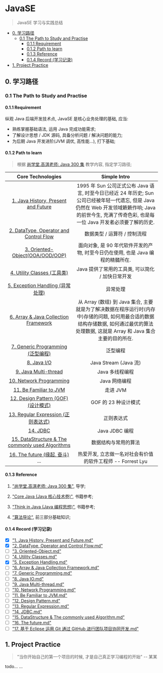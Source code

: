 # JavaSE 
> JavaSE 学习与实践总结

<!-- MarkdownTOC -->

- [0. 学习路径](#0-%E5%AD%A6%E4%B9%A0%E8%B7%AF%E5%BE%84)
    - [0.1 The Path to Study and Practise](#01-the-path-to-study-and-practise)
        - [0.1.1 Requirement](#011-requirement)
        - [0.1.2 Path to learn](#012-path-to-learn)
        - [0.1.3 Reference](#013-reference)
        - [0.1.4 Record \(学习记录\)](#014-record-%E5%AD%A6%E4%B9%A0%E8%AE%B0%E5%BD%95)
- [1. Project Practice](#1-project-practice)

<!-- /MarkdownTOC -->


<a name="0-%E5%AD%A6%E4%B9%A0%E8%B7%AF%E5%BE%84"></a>
## 0. 学习路径

<a name="01-the-path-to-study-and-practise"></a>
### 0.1 The Path to Study and Practise

<a name="011-requirement"></a>
#### 0.1.1 Requirement

纵观 Java 后端开发技术点, JavaSE 是核心业务处理的基础, 应当:  

- 熟练掌握基础语法, 运用 Java 完成功能需求;  
- 了解设计思想 / JDK 源码, 具备分析问题 / 解决问题的能力;
- 为后期 Java 开发进阶(JVM 调优, 高性能...), 打下基础;  

<a name="012-path-to-learn"></a>
#### 0.1.2 Path to learn
> 根据 [尚学堂.高淇老师: Java 300 集]() 教学内容, 指定学习路径;

|                                                                                       Core Technologies                                                                                        |                                                              Simple Intro                                                              |
|:----------------------------------------------------------------------------------------------------------------------------------------------------------------------------------------------:|:--------------------------------------------------------------------------------------------------------------------------------------:|
|                 [1. Java History, Present and Future](https://github.com/ForrestLyu/JavaSE-Practice-Path/blob/master/Notes/1.%20Java%20History%2C%20Present%20and%20Future.md)                 |   1995 年 Sun 公司正式公布 Java 语言, 时至今日已经近 24 年历史; Sun 公司已经被年轻一代遗忘, 但是 Java 仍然在 Web 开发领域簌簌作响; Java 的前世今生, 充满了传奇色彩, 也是每一位 Java 开发者必须要了解的历史.   |
|              [2. DataType, Operator and Control Flow](https://github.com/ForrestLyu/JavaSE-Practice-Path/blob/master/Notes/2.%20DataType%2C%20Operator%20and%20Control%20Flow.md)              |                                                           数据类型 / 运算符 / 控制流程                                                            |
|                                [3. Oriented-Object(OOA/OOD/OOP)](https://github.com/ForrestLyu/JavaSE-Practice-Path/blob/master/Notes/3.%20Oriented-Object.md)                                 |                                            面向对象, 是 90 年代软件开发的产物, 时至今日仍在使用, 也是 Java 编程的精髓所在.                                            |
|                                   [4. Utility Classes (工具类)](https://github.com/ForrestLyu/JavaSE-Practice-Path/blob/master/Notes/4.%20Utility%20Classes.md)                                   |                                                     Java 提供了常用的工具类, 可以简化 / 加快日常开发                                                      |
|                               [5. Exception Handling (异常处理)](https://github.com/ForrestLyu/JavaSE-Practice-Path/blob/master/Notes/5.%20Exception%20Handling.md)                                |                                                                  异常处理                                                                  |
|                [6. Array & Java Collection Framework](https://github.com/ForrestLyu/JavaSE-Practice-Path/blob/master/Notes/6.%20Array%20%26%20Java%20Collection%20Framework.md)                |            从 Array (数组) 到 Java 集合, 主要就是为了解决数据在程序运行时(内存中)存储的问题, 如何用最合适的数据结构存储数据, 如何通过最优的算法处理数据, 这就是 Array 和 Java 集合主要的目的所在.             |
|                              [7. Generic Programming (泛型编程)](https://github.com/ForrestLyu/JavaSE-Practice-Path/blob/master/Notes/7.%20Generic%20Programming.md)                               |                                                                  泛型编程                                                                  |
|                                             [8. Java I/O](https://github.com/ForrestLyu/JavaSE-Practice-Path/blob/master/Notes/8.%20Java%20IO.md)                                              |                                                          Java Stream (Java 流)                                                          |
|                                    [9. Java Multi-thread](https://github.com/ForrestLyu/JavaSE-Practice-Path/blob/master/Notes/9.%20Java%20Multi-thread.md)                                    |                                                               Java 多线程编程                                                               |
|                                 [10. Network Programming](https://github.com/ForrestLyu/JavaSE-Practice-Path/blob/master/Notes/10.%20Network%20Programming.md)                                 |                                                               Java 网络编程                                                                |
|                                [11. Be Familiar to JVM](https://github.com/ForrestLyu/JavaSE-Practice-Path/blob/master/Notes/11.%20Be%20Familiar%20to%20JVM.md)                                |                                                                 走进 JVM                                                                 |
|                               [12. Design Pattern (GOF) (设计模式)](https://github.com/ForrestLyu/JavaSE-Practice-Path/blob/master/Notes/12.%20Design%20Pattern.md)                                |                                                             GOF 的 23 种设计模式                                                             |
|                              [13. Regular Expression (正则表达式)](https://github.com/ForrestLyu/JavaSE-Practice-Path/blob/master/Notes/13.%20Regular%20Expression.md)                              |                                                                 正则表达式                                                                  |
|                                                 [14. JDBC](https://github.com/ForrestLyu/JavaSE-Practice-Path/blob/master/Notes/14.%20JDBC.md)                                                 |                                                              Java JDBC 编程                                                              |
|   [15. DataStructure & The commonly used Algorithms](https://github.com/ForrestLyu/JavaSE-Practice-Path/blob/master/Notes/15.%20DataStructure%20%26%20The%20commonly%20used%20Algorithms.md)   |                                                               数据结构与常用的算法                                                               |
|                                   [16. The future (缘起, 奋斗)](https://github.com/ForrestLyu/JavaSE-Practice-Path/blob/master/Notes/16.%20The%20future.md) ...                                    |                                                热爱开发, 立志做一名对社会有价值的软件工程师   -- Forrest Lyu                                                |

<a name="013-reference"></a>
#### 0.1.3 Reference

1. ["尚学堂.高淇老师: Java 300 集"](http://www.bjsxt.com/download.html), 导学;

2. ["Core Java (Java 核心技术卷)"](https://pan.baidu.com/s/1o7ZnJrO#list/path=%2F), 书籍参考;

3. ["Think in Java (Java 编程思想)"](https://pan.baidu.com/s/1o7ZnJrO#list/path=%2F), 书籍参考;

4. ["算法导论"](https://book.douban.com/subject/20432061/), 前三部分基础知识;

<a name="014-record-%E5%AD%A6%E4%B9%A0%E8%AE%B0%E5%BD%95"></a>
#### 0.1.4 Record (学习记录)

- [x] ["1. Java History, Present and Future.md"](https://github.com/ForrestLyu/JavaSE-Practice-Path/blob/master/Notes/1.%20Java%20History%2C%20Present%20and%20Future.md)
- [x] ["2. DataType, Operator and Control Flow.md"](https://github.com/ForrestLyu/JavaSE-Practice-Path/blob/master/Notes/2.%20DataType%2C%20Operator%20and%20Control%20Flow.md)
- [ ] ["3. Oriented-Object.md"](https://github.com/ForrestLyu/JavaSE-Practice-Path/blob/master/Notes/3.%20Oriented-Object.md)
- [ ] ["4. Utility Classes.md"](https://github.com/ForrestLyu/JavaSE-Practice-Path/blob/master/Notes/4.%20Utility%20Classes.md)
- [x] ["5. Exception Handling.md"](https://github.com/ForrestLyu/JavaSE-Practice-Path/blob/master/Notes/5.%20Exception%20Handling.md)
- [ ] ["6. Array & Java Collection Framework.md"](https://github.com/ForrestLyu/JavaSE-Practice-Path/blob/master/Notes/6.%20Array%20%26%20Java%20Collection%20Framework.md)
- [ ] ["7. Generic Programming.md"](https://github.com/ForrestLyu/JavaSE-Practice-Path/blob/master/Notes/7.%20Generic%20Programming.md)
- [ ] ["8. Java IO.md"](https://github.com/ForrestLyu/JavaSE-Practice-Path/blob/master/Notes/8.%20Java%20IO.md)
- [ ] ["9. Java Multi-thread.md"](https://github.com/ForrestLyu/JavaSE-Practice-Path/blob/master/Notes/9.%20Java%20Multi-thread.md)
- [ ] ["10. Network Programming.md"](https://github.com/ForrestLyu/JavaSE-Practice-Path/blob/master/Notes/10.%20Network%20Programming.md)
- [ ] ["11. Be Familiar to JVM.md"](https://github.com/ForrestLyu/JavaSE-Practice-Path/blob/master/Notes/11.%20Be%20Familiar%20to%20JVM.md)
- [ ] ["12. Design Pattern.md"](https://github.com/ForrestLyu/JavaSE-Practice-Path/blob/master/Notes/12.%20Design%20Pattern.md)
- [ ] ["13. Regular Expression.md"](https://github.com/ForrestLyu/JavaSE-Practice-Path/blob/master/Notes/13.%20Regular%20Expression.md)
- [ ] ["14. JDBC.md"](https://github.com/ForrestLyu/JavaSE-Practice-Path/blob/master/Notes/14.%20JDBC.md)
- [ ] ["15. DataStructure & The commonly used Algorithm.md"](https://github.com/ForrestLyu/JavaSE-Practice-Path/blob/master/Notes/15.%20DataStructure%20%26%20The%20commonly%20used%20Algorithms.md)
- [ ] ["16. The future.md"](https://github.com/ForrestLyu/JavaSE-Practice-Path/blob/master/Notes/16.%20The%20future.md)
- [ ] ["17. 基于 Eclipse 运用 Git 通过 GitHub 进行团队项目协同开发.md"](https://github.com/ForrestLyu/JavaSE-Practice-Path/blob/master/Notes/17.%20%E5%9F%BA%E4%BA%8E%20Eclipse%20%E8%BF%90%E7%94%A8%20Git%20%E9%80%9A%E8%BF%87%20GitHub%20%E8%BF%9B%E8%A1%8C%E5%9B%A2%E9%98%9F%E9%A1%B9%E7%9B%AE%E5%8D%8F%E5%90%8C%E5%BC%80%E5%8F%91.md)

<a name="1-project-practice"></a>
## 1. Project Practice
> "当你开始自己的第一个项目的时候, 才是自己真正学习编程的开始"  -- 某某

todo... ... 
